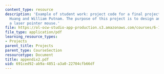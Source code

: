 ```yaml
---
content_type: resource
description: 'Example of student work: project code for a final project by Xinpeng
  Huang and William Putnam. The purpose of this project is to design an implement
  a laser pointer mouse.'
file: https://ol-ocw-studio-app-production.s3.amazonaws.com/courses/6-111-introductory-digital-systems-laboratory-spring-2006/691ced92ab9a4851a3a022704cfb66df_appendix2.pdf
file_type: application/pdf
learning_resource_types:
- Projects
parent_title: Projects
parent_type: CourseSection
resourcetype: Document
title: appendix2.pdf
uid: 691ced92-ab9a-4851-a3a0-22704cfb66df
---
```

